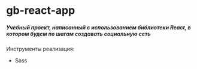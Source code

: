 # gb-react-app

##### Учебный проект, написанный с использованием библиотеки React, в котором будем по шагам создавать социальную сеть

Инструменты реализация: 

* Sass